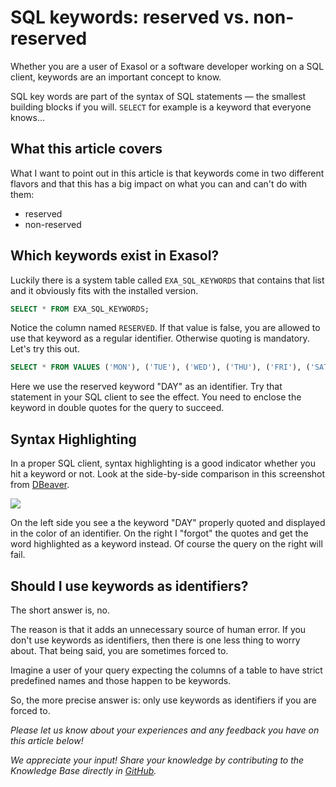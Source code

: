 # SQL keywords: reserved vs. non-reserved 
Whether you are a user of Exasol or a software developer working on a SQL client, keywords are an important concept to know.

SQL key words are part of the syntax of SQL statements — the smallest building blocks if you will. `SELECT` for example is a keyword that everyone knows...

## What this article covers

What I want to point out in this article is that keywords come in two different flavors and that this has a big impact on what you can and can't do with them:

* reserved
* non-reserved

## Which keywords exist in Exasol?

Luckily there is a system table called `EXA_SQL_KEYWORDS` that contains that list and it obviously fits with the installed version.


```sql
SELECT * FROM EXA_SQL_KEYWORDS;
```
Notice the column named `RESERVED`. If that value is false, you are allowed to use that keyword as a regular identifier. Otherwise quoting is mandatory. Let's try this out.


```sql
SELECT * FROM VALUES ('MON'), ('TUE'), ('WED'), ('THU'), ('FRI'), ('SAT'), ('SUN') AS DAYS("DAY");
```
Here we use the reserved keyword "DAY" as an identifier. Try that statement in your SQL client to see the effect. You need to enclose the keyword in double quotes for the query to succeed.

## Syntax Highlighting

In a proper SQL client, syntax highlighting is a good indicator whether you hit a keyword or not. Look at the side-by-side comparison in this screenshot from [DBeaver](https://dbeaver.io/).

![](images/exa-SebastianB_0-1615967536695.png)

On the left side you see a the keyword "DAY" properly quoted and displayed in the color of an identifier. On the right I "forgot" the quotes and get the word highlighted as a keyword instead. Of course the query on the right will fail.

## Should I use keywords as identifiers?

The short answer is, no.

The reason is that it adds an unnecessary source of human error. If you don't use keywords as identifiers, then there is one less thing to worry about. That being said, you are sometimes forced to.

Imagine a user of your query expecting the columns of a table to have strict predefined names and those happen to be keywords.

So, the more precise answer is: only use keywords as identifiers if you are forced to.

*Please let us know about your experiences and any feedback you have on this article below!*

*We appreciate your input! Share your knowledge by contributing to the Knowledge Base directly in [GitHub](https://github.com/exasol/public-knowledgebase).* 
